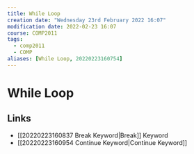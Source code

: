 ```yaml
---
title: While Loop
creation date: "Wednesday 23rd February 2022 16:07"
modification date: 2022-02-23 16:07
course: COMP2011
tags: 
  - comp2011
  - COMP
aliases: [While Loop, 20220223160754]
---
```


# While Loop

## Links

- [[20220223160837 Break Keyword|Break]] Keyword
- [[20220223160954 Continue Keyword|Continue Keyword]]
